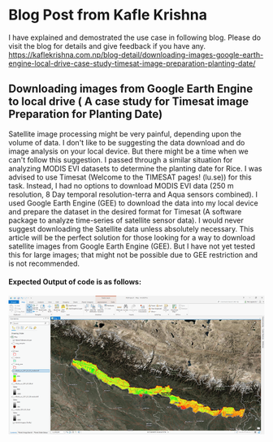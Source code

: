 # Blog Post from Kafle Krishna

I have explained and demostrated the use case in following blog. Please do visit the blog for details and give feedback if you have any. https://kaflekrishna.com.np/blog-detail/downloading-images-google-earth-engine-local-drive-case-study-timesat-image-preparation-planting-date/

## Downloading images from Google Earth Engine to local drive ( A case study for Timesat image Preparation for Planting Date)
Satellite image processing might be very painful, depending upon the volume of data. I don't like to be suggesting the data download and do image analysis on your local device. But there might be a time when we can't follow this suggestion. I passed through a similar situation for analyzing MODIS EVI datasets to determine the planting date for Rice. I was advised to use Timesat (Welcome to the TIMESAT pages! (lu.se)) for this task. Instead, I had no options to download MODIS EVI data (250 m resolution, 8 Day temporal resolution-terra and Aqua sensors combined). I used Google Earth Engine (GEE) to download the data into my local device and prepare the dataset in the desired format for Timesat (A software package to analyze time-series of satellite sensor data). I would never suggest downloading the Satellite data unless absolutely necessary. This article will be the perfect solution for those looking for a way to download satellite images from Google Earth Engine (GEE). But I have not yet tested this for large images; that might not be possible due to GEE restriction and is not recommended. 

#### Expected Output of code is as follows:
<img src="cover_timesat_image_download.png" align='center'>